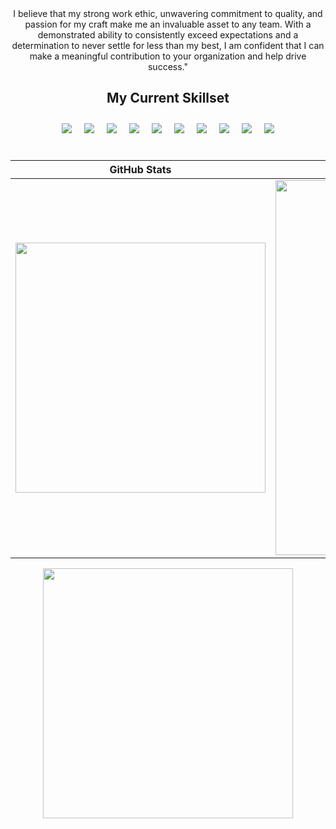 

<div align="center">
  I believe that my strong work ethic, unwavering commitment to quality, and passion for my craft make me an invaluable asset to any team. With a demonstrated ability to consistently exceed expectations and a determination to never settle for less than my best, I am confident that I can make a meaningful contribution to your organization and help drive success."
  </div>

<h2 align="center"> My Current Skillset </h2>
<div align="center" style="display:flex; flex-wrap:wrap; justify-content:center;">
  <img src="https://img.icons8.com/color/48/000000/html-5--v1.png" style="margin:10px;"/>
  <img src="https://img.icons8.com/color/48/000000/css3.png" style="margin:10px;"/>
  <img src="https://img.icons8.com/color/48/000000/javascript--v1.png" style="margin:10px;"/>
  <img src="https://img.icons8.com/color/48/000000/react-native.png" style="margin:10px;"/>
  <img src="https://img.icons8.com/color/48/000000/django.png" style="margin:10px;"/>
  <img src="https://img.icons8.com/color/48/000000/c-plus-plus-logo.png" style="margin:10px;"/>
  <img src="https://img.icons8.com/color/48/000000/java-coffee-cup-logo.png" style="margin:10px;"/>
  <img src="https://img.icons8.com/color/48/000000/spring-logo.png" style="margin:10px;"/>
  <img src="https://img.icons8.com/color/48/000000/mysql-logo.png" style="margin:10px;"/>
  <img src="https://img.icons8.com/color/48/000000/python--v1.png" style="margin:10px;"/>
</div>
<br>

| GitHub Stats | Contributions | 
| --- | --- | 
| <img src="https://github-readme-stats.vercel.app/api?username=KingNelx&show_icons=true&theme=radical" width="400" /> | <img src="https://github-readme-streak-stats.herokuapp.com/?user=KingNelx" width="600" /> | 

<div align="center"><img src="https://github-readme-stats.vercel.app/api/top-langs/?username=KingNelx&langs_count=3&bg_color=45,e96443,904e95&title_color=fff&text_color=fff" width="400" /></div> 
 


